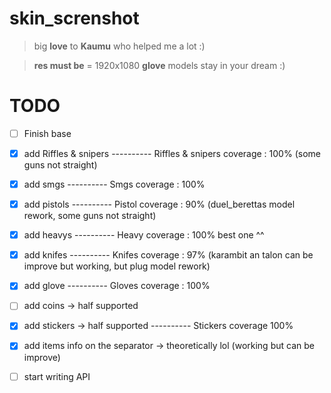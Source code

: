 # skin_screnshot

> big **love** to **Kaumu** who helped me a lot :)

> **res must be** = 1920x1080
> **glove** models stay in your dream :)

# TODO

 - [ ] Finish base
 - [x] add Riffles & snipers
 ---------- Riffles & snipers coverage : 100% (some guns not straight)
 - [x] add smgs 
 ---------- Smgs coverage : 100%
 - [x] add pistols
 ---------- Pistol coverage : 90% (duel_berettas model rework, some guns not straight)
 - [x] add heavys
  ---------- Heavy coverage : 100% best one ^^ 
 - [x] add knifes 
 ---------- Knifes coverage : 97% (karambit an talon can be improve but working, but plug model rework)
 - [x] add glove
  ---------- Gloves coverage : 100% 
 - [ ] add coins -> half supported
 - [x] add stickers -> half supported
 ---------- Stickers coverage 100%
 - [x] add items info on the separator -> theoretically lol (working but can be improve)
 - [ ] start writing API
 
